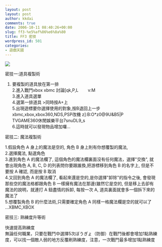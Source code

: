 ```yaml
---
layout: post
layout: post
author: kkdai
comments: true
date: 2006-10-11 08:40:26+00:00
slug: ff3-%e5%af%86%e6%8a%80
title: FF3 密技
wordpress_id: 501
categories:
- 遊戲天國
---
```


![](http://www.square-enix.co.jp/ff3/img/top_logo.jpg)  


密技一:道具複製術  
1. 要複製的道具放在第一排  
2.進入戰鬥xbox xbmc 討論[qk,P,L        v:M  
3.進入道具選單  
4.選第一排道具 >同時按A+上  
5.出現遊標要你選擇使用的對象,按B退回上一步xbmc,xbox,xbox360,NDS,PSP改機 z]:B:O*z0@9U&B5|P  
TVGAME360休閒娛樂平台7snuDL9_s  
6.這時就可以發現物品增加囉...

密技二: 魔法複製術

1.假設角色 A 身上的魔法是空的, 角色 B 身上則有你想覆製的魔法,  
2.選擇魔法, 點選角色   
3.進到角色 A 的魔法欄了, 這個角色的魔法欄裏面沒有任何魔法，選擇"交換", 就會出現角色 A, B, C, D 的列表問你要跟誰換,把游標移到角色 B 的名字上, 但是不要按 A 確認, 而是按 B 取消  
4.又回到角色 A 的魔法欄了, 看起來還是空的,是你選擇"卸除"的指令之後, 會發現那些空的魔法格都跟角色 B 一樣擁有魔法在那邊(雖然它是空的, 但是移上去卻有魔法的說明，就連打 A 鈕盡情的拆卸, 每按一次 A, 道具裏面就會多一個拆下來的魔法了  
5.想覆製角色 B 的什麼法術,只需要確定角色 A 同樣一格魔法欄是空的就可以了 ...XBMC,XBOX

密技三: 熟練度升等術

快速提高熟練度   
無論任何職業，只要在戰鬥中選擇5次ぼうぎょ（防御）在戰鬥後都會增加1點熟練度，可以找一個敵人弱的地方反覆刷熟練度，注意，一次戰鬥最多增加1點熟練度
